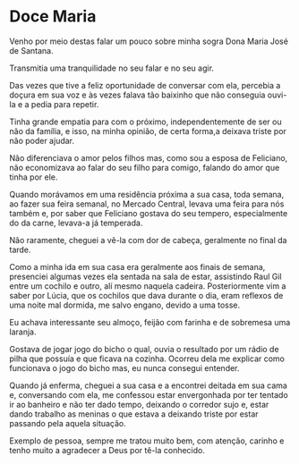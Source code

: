 # Doce Maria

Venho por meio destas falar um pouco sobre minha sogra Dona Maria José de Santana.

Transmitia uma tranquilidade no seu falar e no seu agir.

Das vezes que tive a feliz oportunidade de conversar com ela, percebia a doçura em sua voz e às vezes falava tão baixinho que não conseguia ouvi-la e a pedia para repetir.

Tinha grande empatia para com o próximo, independentemente de ser ou não da família, e isso, na minha opinião, de certa forma,a deixava triste por não poder ajudar.

Não diferenciava o amor pelos filhos mas, como sou a esposa de Feliciano, não economizava ao falar do seu filho para comigo, falando do amor que tinha por ele.

Quando morávamos em uma residência próxima a sua casa, toda semana, ao fazer sua feira semanal, no Mercado Central, levava uma feira para nós também e, por saber que Feliciano gostava do seu tempero, especialmente do da carne, levava-a já temperada.

Não raramente, cheguei a vê-la com dor de cabeça, geralmente no final da tarde.

Como a minha ida em sua casa era geralmente aos finais de semana, presenciei algumas vezes ela sentada na sala de estar, assistindo Raul Gil entre um cochilo e outro, alí mesmo naquela cadeira. Posteriormente vim a saber por Lúcia, que os cochilos que dava durante o dia, eram reflexos de uma noite mal dormida, me salvo engano, devido a uma tosse.

Eu achava interessante seu almoço, feijão com farinha e de sobremesa uma laranja.

Gostava de jogar jogo do bicho o qual, ouvia o resultado por um rádio de pilha que possuía e que ficava na cozinha. Ocorreu dela me explicar como funcionava o jogo do bicho mas, eu nunca consegui entender.

Quando já enferma, cheguei a sua casa e a encontrei deitada em sua cama e, conversando com ela, me confessou estar envergonhada por ter tentado ir ao banheiro e não ter dado tempo, deixando o corredor sujo e, estar dando trabalho as meninas o que estava a deixando triste por estar passando pela aquela situação.

Exemplo de pessoa, sempre me tratou muito bem,  com atenção, carinho e tenho muito a agradecer a Deus por tê-la conhecido.
